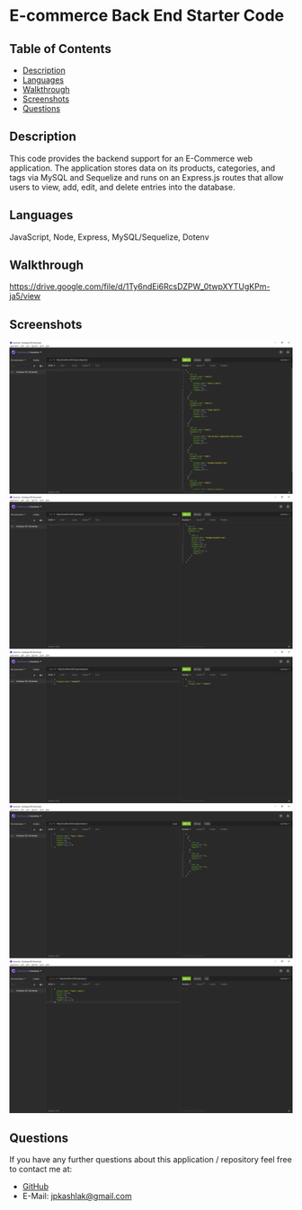 # E-commerce Back End Starter Code
## Table of Contents
* [Description](#description)
* [Languages](#languages)
* [Walkthrough](#walkthrough)
* [Screenshots](#screenshots)
* [Questions](#questions)

## Description
This code provides the backend support for an E-Commerce web application. The application stores data on its products, categories, and tags via MySQL and Sequelize and runs on an Express.js routes that allow users to view, add, edit, and delete entries into the database.

## Languages
JavaScript, Node, Express, MySQL/Sequelize, Dotenv

## Walkthrough
https://drive.google.com/file/d/1Ty6ndEi6RcsDZPW_0twpXYTUgKPm-ja5/view

## Screenshots
![screenshot1](./images/screenshot1.png)
![screenshot2](./images/screenshot2.png)
![screenshot3](./images/screenshot3.png)
![screenshot4](./images/screenshot4.png)
![screenshot5](./images/screenshot5.png)

## Questions
If you have any further questions about this application / repository feel free to contact me at: 
* [GitHub](https://github.com/jpkashlak)
* E-Mail: jpkashlak@gmail.com
